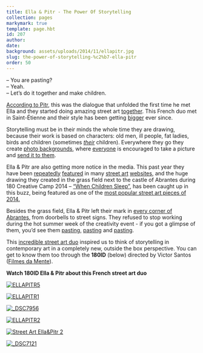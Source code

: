 ```yaml
---
title: Ella & Pitr - The Power Of Storytelling
collection: pages
markymark: true
template: page.hbt
id: 207
author: 
date: 
background: assets/uploads/2014/11/ellapitr.jpg
slug: the-power-of-storytelling-%c2%b7-ella-pitr
order: 50
---
```


>
– You are pasting?  
– Yeah.  
– Let’s do it together and make children.  

[According to Pitr][1], this was the dialogue that unfolded the first time he met Ella and they started doing amazing street art [together][2]. This French duo met in Saint-Étienne and their style has been getting [bigger][3] ever since.

   [1]: https://vimeo.com/101549722
   [2]: http://papierspeintres.net/
   [3]: http://instagram.com/p/m44V1Bs4Xp/

Storytelling must be in their minds the whole time they are drawing, because their work is based on characters: old men, ill people, fat ladies, birds and children (sometimes [_their_][4] children). Everywhere they go they create [photo backgrounds][5], where [everyone][6] is encouraged to take a picture and [send it to them][7].

   [4]: https://www.facebook.com/180CreativeCamp/photos/a.918364718180402.1073741903.645005708849639/918365188180355/?type=3&src=https%3A%2F%2Ffbcdn-sphotos-d-a.akamaihd.net%2Fhphotos-ak-xfa1%2Fv%2Ft1.0-9%2F60937_918365188180355_2044968308394938942_n.jpg%3Foh%3D6765631b553b5feea221aff2747d8463%26oe%3D55396C01%26__gda__%3D1430528422_d3b6f478e7e0b5ee799aa318a20d2667&size=960%2C720&fbid=918365188180355
   [5]: https://www.facebook.com/media/set/?set=a.914978431852364.1073741902.645005708849639&type=3
   [6]: https://www.facebook.com/180CreativeCamp/photos/a.914978431852364.1073741902.645005708849639/914978478519026/?type=3&src=https%3A%2F%2Ffbcdn-sphotos-h-a.akamaihd.net%2Fhphotos-ak-xpf1%2Fv%2Ft1.0-9%2F10408070_914978478519026_2479377649834261646_n.jpg%3Foh%3D36667e652c644c4ce3f1d3af9a33358b%26oe%3D553DC389%26__gda__%3D1433198051_3ab503dbf13c434dad843cd4a75a3870&size=640%2C960&fbid=914978478519026
   [7]: https://www.flickr.com/photos/ellapitrbackgrounds/

Ella & Pitr are also getting more notice in the media. This past year they have been [repeatedly][8] [featured][9] in many [street art][10] [websites][11], and the huge drawing they created in the grass field next to the castle of Abrantes during 180 Creative Camp 2014 – [“When Children Sleep”][12], has been caught up in this buzz, being featured as one of the [most popular street art pieces of 2014.][13]

   [8]: http://www.widewalls.ch/see-you-soon-like-the-moon-ella-and-pitr-galerie-le-feuvre/
   [9]: http://www.joquz.com/2203/sleeping-children-on-grass-by-ella---pitr
   [10]: http://www.streetartnews.net/2014/07/ella-pitr-new-piece-abrantes-portugal.html
   [11]: http://www.fatcap.com/article/illusion-ella-and-pitr.html
   [12]: http://www.publico.pt/multimedia/video/ha-duas-criancas-gigantes-a-dormir-na-relva-do-castelo-de-abrantes-20140725-131555
   [13]: http://www.streetartnews.net/2014/12/the-25-most-popular-street-art-pieces.html

Besides the grass field, Ella & Pitr left their mark in [every corner of Abrantes][14], from doorbells to street signs. They refused to stop working during the hot summer week of the creativity event - if you got a glimpse of them, you’d see them [pasting][15], [pasting][16] and [pasting][17].

   [14]: https://www.facebook.com/180CreativeCamp/photos/pb.645005708849639.-2207520000.1420652789./909260989090775/?type=3&src=https%3A%2F%2Ffbcdn-sphotos-d-a.akamaihd.net%2Fhphotos-ak-xap1%2Fv%2Ft1.0-9%2F10522039_909260989090775_6580536032069061859_n.jpg%3Foh%3Dc95bedf0fc51d490483e01ce49173feb%26oe%3D553ECCBC%26__gda__%3D1430200160_101a49f096b95cc769088db6f7ea4c94&size=960%2C641&fbid=909260989090775
   [15]: https://www.facebook.com/180CreativeCamp/photos/a.913709751979232.1073741900.645005708849639/913730321977175/?type=3&src=https%3A%2F%2Ffbcdn-sphotos-a-a.akamaihd.net%2Fhphotos-ak-xpa1%2Fv%2Ft1.0-9%2F10525659_913730321977175_2058176433624392251_n.png%3Foh%3D92d0483ef6c091e69208232c1afa42d3%26oe%3D552879E1%26__gda__%3D1428363609_bfd698d69bd2e74c56b673b5fad508c2&size=434%2C538&fbid=913730321977175
   [16]: https://www.facebook.com/180CreativeCamp/photos/a.913709751979232.1073741900.645005708849639/913710191979188/?type=3&src=https%3A%2F%2Ffbcdn-sphotos-d-a.akamaihd.net%2Fhphotos-ak-xpf1%2Fv%2Ft1.0-9%2F10313726_913710191979188_7604063552441566498_n.jpg%3Foh%3Df389f768717cdac55a681c96c8990dbe%26oe%3D552F2B8A%26__gda__%3D1430457568_6b16755708103f8121471ef0d576543d&size=539%2C960&fbid=913710191979188
   [17]: https://www.facebook.com/180CreativeCamp/photos/pb.645005708849639.-2207520000.1420652650./913732138643660/?type=3&src=https%3A%2F%2Ffbcdn-sphotos-g-a.akamaihd.net%2Fhphotos-ak-xap1%2Fv%2Ft1.0-9%2F10421305_913732138643660_3081421622746925543_n.png%3Foh%3D17926b11ecb234e2b85fd2c7c39ef5ca%26oe%3D552D6FFB%26__gda__%3D1429066279_6f5b5ab4937b29409ed49aa0a6546d86&size=466%2C612&fbid=913732138643660

This [incredible street art duo][18] inspired us to think of storytelling in contemporary art in a completely new, outside the box perspective. You can get to know them too through the **180ID** (below) directed by Victor Santos ([Filmes da Mente][19]).

   [18]: https://www.youtube.com/watch?v=NntJaNCW2ts
   [19]: http://www.filmesdamente.com/

**Watch 180ID Ella & Pitr about this French street art duo**  


[![][20]][21]

   [20]: http://i2.wp.com/180.camp/wp-content/uploads/2014/09/ELLAPITR5.jpg?resize=516%2C640 (ELLAPITR5)
   [21]: http://180.camp/?attachment_id=46

[![][22]][23]

   [22]: http://i1.wp.com/180.camp/wp-content/uploads/2014/09/ELLAPITR1.jpg?resize=451%2C338 (ELLAPITR1)
   [23]: http://180.camp/?attachment_id=51

[![][24]][25]

   [24]: http://i0.wp.com/180.camp/wp-content/uploads/2014/12/DSC7956.jpg?resize=451%2C298 (_DSC7956)
   [25]: http://180.camp/the-power-of-storytelling-%c2%b7-ella-pitr/_dsc7956/

[![][26]][27]

   [26]: http://i0.wp.com/180.camp/wp-content/uploads/2014/09/ELLAPITR2.jpg?resize=498%2C373 (ELLAPITR2)
   [27]: http://180.camp/?attachment_id=49

[![][28]][29]

   [28]: http://i2.wp.com/180.camp/wp-content/uploads/2014/12/Street-Art-EllaPitr-2.jpg?resize=498%2C332 (Street Art Ella&Pitr 2)
   [29]: http://180.camp/the-power-of-storytelling-%c2%b7-ella-pitr/street-art-ellapitr-2/

[![][30]][31]

   [30]: http://i0.wp.com/180.camp/wp-content/uploads/2014/12/DSC7121.jpg?resize=469%2C709 (_DSC7121)
   [31]: http://180.camp/the-180-creative-camp-experience/_dsc7121/
